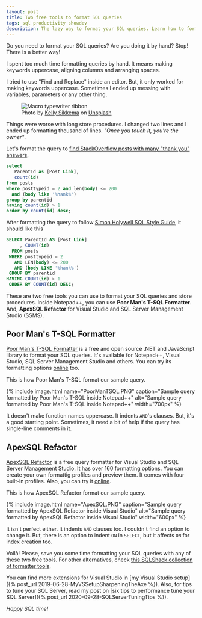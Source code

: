 ```yaml
---
layout: post
title: Two free tools to format SQL queries
tags: sql productivity showdev
description: The lazy way to format your SQL queries. Learn how to format your SQL queries with two free tools
---
```


Do you need to format your SQL queries? Are you doing it by hand? Stop! There is a better way!

I spent too much time formatting queries by hand. It means making keywords uppercase, aligning columns and arranging spaces.

I tried to use "Find and Replace" inside an editor. But, it only worked for making keywords uppercase. Sometimes I ended up messing with variables, parameters or any other thing. 

<figure>
<img src="https://source.unsplash.com/-1_RZL8BGBM/800x400" alt="Macro typewriter ribbon" />

<figcaption><span>Photo by <a href="https://unsplash.com/@kellysikkema?utm_source=unsplash&amp;utm_medium=referral&amp;utm_content=creditCopyText">Kelly Sikkema</a> on <a href="https://unsplash.com/?utm_source=unsplash&amp;utm_medium=referral&amp;utm_content=creditCopyText">Unsplash</a></span></figcaption>
</figure>

Things were worse with long store procedures. I changed two lines and I ended up formatting thousand of lines. _"Once you touch it, you're the owner"_.

Let's format the query to [find StackOverflow posts with many "thank you" answers](https://data.stackexchange.com/stackoverflow/query/886/posts-with-many-thank-you-answers).

```sql
select
   ParentId as [Post Link],
   count(id)
from posts
where posttypeid = 2 and len(body) <= 200
  and (body like '%hank%')
group by parentid
having count(id) > 1
order by count(id) desc;
```

After formatting the query to follow [Simon Holywell SQL Style Guide](https://www.sqlstyle.guide/), it should like this

```sql
SELECT ParentId AS [Post Link]
     , COUNT(id)
  FROM posts
 WHERE posttypeid = 2
   AND LEN(body) <= 200
   AND (body LIKE '%hank%')
 GROUP BY parentid
HAVING COUNT(id) > 1
 ORDER BY COUNT(id) DESC;
```

These are two free tools you can use to format your SQL queries and store procedures. Inside Notepad++, you can use **Poor Man's T-SQL Formatter**. And, **ApexSQL Refactor** for Visual Studio and SQL Server Management Studio (SSMS).

## Poor Man's T-SQL Formatter

[Poor Man's T-SQL Formatter](https://github.com/TaoK/PoorMansTSqlFormatter) is a free and open source .NET and JavaScript library to format your SQL queries. It's available for Notepad++, Visual Studio, SQL Server Management Studio and others. You can try its formatting options [online](http://poorsql.com/) too.

This is how Poor Man's T-SQL format our sample query.

{% include image.html name="PoorManTSQL.PNG" caption="Sample query formatted by Poor Man's T-SQL inside Notepad++" alt="Sample query formatted by Poor Man's T-SQL inside Notepad++" width="700px" %}

It doesn't make function names uppercase. It indents `AND`'s clauses. But, it's a good starting point. Sometimes, it need a bit of help if the query has single-line comments in it.

## ApexSQL Refactor

[ApexSQL Refactor](https://www.apexsql.com/sql-tools-refactor.aspx) is a free query formatter for Visual Studio and SQL Server Management Studio. It has over 160 formatting options. You can create your own formattig profiles and preview them. It comes with four built-in profiles. Also, you can try it [online](https://sql-formatter.online/options/formatting).

This is how ApexSQL Refactor format our sample query.

{% include image.html name="ApexSQL.PNG" caption="Sample query formatted by ApexSQL Refactor inside Visual Studio" alt="Sample query formatted by ApexSQL Refactor inside Visual Studio" width="600px" %}

It isn't perfect either. It indents `AND` clauses too. I couldn't find an option to change it. But, there is an option to indent `ON` in `SELECT`, but it affects `ON` for index creation too.

Voilà! Please, save you some time formatting your SQL queries with any of these two free tools. For other alternatives, check [this SQLShack collection of formatter tools](https://www.sqlshack.com/sql-formatter-tools/).

You can find more extensions for Visual Studio in [my Visual Studio setup]({% post_url 2019-06-28-MyVSSetupSharpeningTheAxe %}). Also, for tips to tune your SQL Server, read my post on [six tips to performance tune your SQL Server]({% post_url 2020-09-28-SQLServerTuningTips %}).

_Happy SQL time!_
